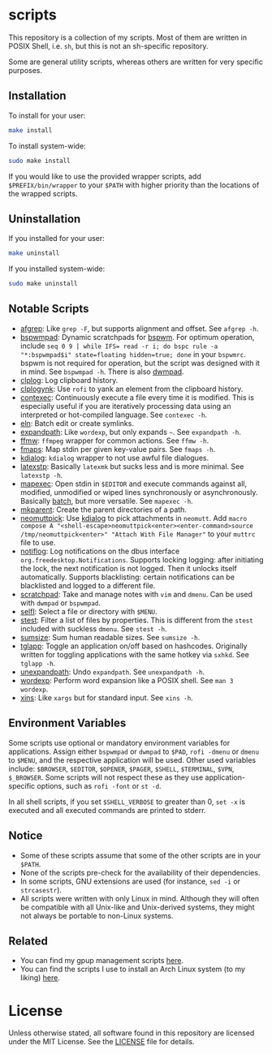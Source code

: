 # scripts
This repository is a collection of my scripts. Most of them are written in POSIX Shell, i.e. `sh`, but this is not an sh-specific repository.

Some are general utility scripts, whereas others are written for very specific purposes.

## Installation

To install for your user:

```sh
make install
```

To install system-wide:

```sh
sudo make install
```

If you would like to use the provided wrapper scripts, add `$PREFIX/bin/wrapper` to your `$PATH` with higher priority than the locations of the wrapped scripts.

## Uninstallation

If you installed for your user:

```sh
make uninstall
```

If you installed system-wide:

```sh
sudo make uninstall
```

## Notable Scripts
- [afgrep](src/c/util/afgrep.c): Like `grep -F`, but supports alignment and offset. See `afgrep -h`.
- [bspwmpad](src/sh/bspwm/util/bspwmpad): Dynamic scratchpads for [bspwm](https://github.com/baskerville/bspwm). For optimum operation, include `seq 0 9 | while IFS= read -r i; do bspc rule -a "*:bspwmpad$i" state=floating hidden=true; done` in your `bspwmrc`. bspwm is not required for operation, but the script was designed with it in mind. See `bspwmpad -h`. There is also [dwmpad](src/sh/.archived/dwm/util/dwmpad).
- [clplog](src/sh/daemon/clplog): Log clipboard history.
- [clplogynk](src/sh/hotkey/clplogynk): Use `rofi` to yank an element from the clipboard history.
- [contexec](src/sh/daemon/contexec): Continuously execute a file every time it is modified. This is especially useful if you are iteratively processing data using an interpreted or hot-compiled language. See `contexec -h`.
- [eln](src/sh/ishell/eln): Batch edit or create symlinks.
- [expandpath](src/c/util/expandpath.c): Like `wordexp`, but only expands `~`. See `expandpath -h`.
- [ffmw](src/sh/softwrapper/ffmw): `ffmpeg` wrapper for common actions. See `ffmw -h`.
- [fmaps](src/c/util/fmaps.c): Map stdin per given key-value pairs. See `fmaps -h`.
- [kdialog](src/sh/wrapper/kdialog): `kdialog` wrapper to not use awful file dialogues.
- [latexstp](src/sh/daemon/latexstp): Basically `latexmk` but sucks less and is more minimal. See `latexstp -h`.
- [mapexec](src/sh/util/mapexec): Open stdin in `$EDITOR` and execute commands against all, modified, unmodified or wiped lines synchronously or asynchronously. Basically [batch](https://github.com/alexherbo2/batch), but more versatile. See `mapexec -h`.
- [mkparent](src/c/util/mkparent.c): Create the parent directories of a path.
- [neomuttpick](src/sh/integration/neomutt/neomuttpick): Use [kdialog](src/sh/wrapper/kdialog) to pick attachments in `neomutt`. Add `macro compose A "<shell-escape>neomuttpick<enter><enter-command>source /tmp/neomuttpick<enter>" "Attach With File Manager"` to your `muttrc` file to use.
- [notiflog](src/py/daemon/notiflog): Log notifications on the dbus interface `org.freedesktop.Notifications`. Supports locking logging: after initiating the lock, the next notification is not logged. Then it unlocks itself automatically. Supports blacklisting: certain notifications can be blacklisted and logged to a different file.
- [scratchpad](src/sh/hotkey/scratchpad): Take and manage notes with `vim` and `dmenu`. Can be used with `dwmpad` or `bspwmpad`.
- [selfl](src/sh/util/selfl): Select a file or directory with `$MENU`.
- [stest](src/c/util/stest.c): Filter a list of files by properties. This is different from the `stest` included with suckless `dmenu`. See `stest -h`.
- [sumsize](src/py/util/sumsize): Sum human readable sizes. See `sumsize -h`.
- [tglapp](src/sh/hotkey/util/tglapp): Toggle an application on/off based on hashcodes. Originally written for toggling applications with the same hotkey via `sxhkd`. See `tglapp -h`.
- [unexpandpath](src/c/util/unexpandpath.c): Undo `expandpath`. See `unexpandpath -h`.
- [wordexp](src/c/util/wordexp.c): Perform word expansion like a POSIX shell. See `man 3 wordexp`.
- [xins](src/sh/util/xins): Like `xargs` but for standard input. See `xins -h`.

## Environment Variables
Some scripts use optional or mandatory environment variables for applications. Assign either `bspwmpad` or `dwmpad` to `$PAD`, `rofi -dmenu` or `dmenu` to `$MENU`, and the respective application will be used. Other used variables include: `$BROWSER`, `$EDITOR`, `$OPENER`, `$PAGER`, `$SHELL`, `$TERMINAL`, `$VPN`, `$_BROWSER`. Some scripts will not respect these as they use application-specific options, such as `rofi -font` or `st -d`.

In all shell scripts, if you set `$SHELL_VERBOSE` to greater than 0, `set -x` is executed and all executed commands are printed to stderr.

## Notice
- Some of these scripts assume that some of the other scripts are in your `$PATH`.
- None of the scripts pre-check for the availability of their dependencies.
- In some scripts, GNU extensions are used (for instance, `sed -i` or `strcasestr`).
- All scripts were written with only Linux in mind. Although they will often be compatible with all Unix-like and Unix-derived systems, they might not always be portable to non-Linux systems.

## Related
- You can find my gpup management scripts [here](https://github.com/XPhyro/gpupmanager).
- You can find the scripts I use to install an Arch Linux system (to my liking) [here](https://github.com/XPhyro/archinstall).

# License
Unless otherwise stated, all software found in this repository are licensed under the MIT License. See the [LICENSE](LICENSE) file for details.
